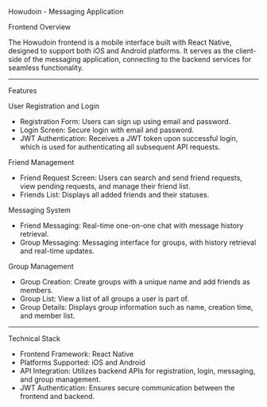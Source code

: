 
Howudoin - Messaging Application

Frontend Overview

The Howudoin frontend is a mobile interface built with React Native, designed to support both iOS and Android platforms. It serves as the client-side of the messaging application, connecting to the backend services for seamless functionality.

---

Features

User Registration and Login
- Registration Form: Users can sign up using email and password.
- Login Screen: Secure login with email and password.
- JWT Authentication: Receives a JWT token upon successful login, which is used for authenticating all subsequent API requests.

Friend Management
- Friend Request Screen: Users can search and send friend requests, view pending requests, and manage their friend list.
- Friends List: Displays all added friends and their statuses.

Messaging System
- Friend Messaging: Real-time one-on-one chat with message history retrieval.
- Group Messaging: Messaging interface for groups, with history retrieval and real-time updates.

Group Management
- Group Creation: Create groups with a unique name and add friends as members.
- Group List: View a list of all groups a user is part of.
- Group Details: Displays group information such as name, creation time, and member list.

---

Technical Stack

- Frontend Framework: React Native
- Platforms Supported: iOS and Android
- API Integration: Utilizes backend APIs for registration, login, messaging, and group management.
- JWT Authentication: Ensures secure communication between the frontend and backend.
